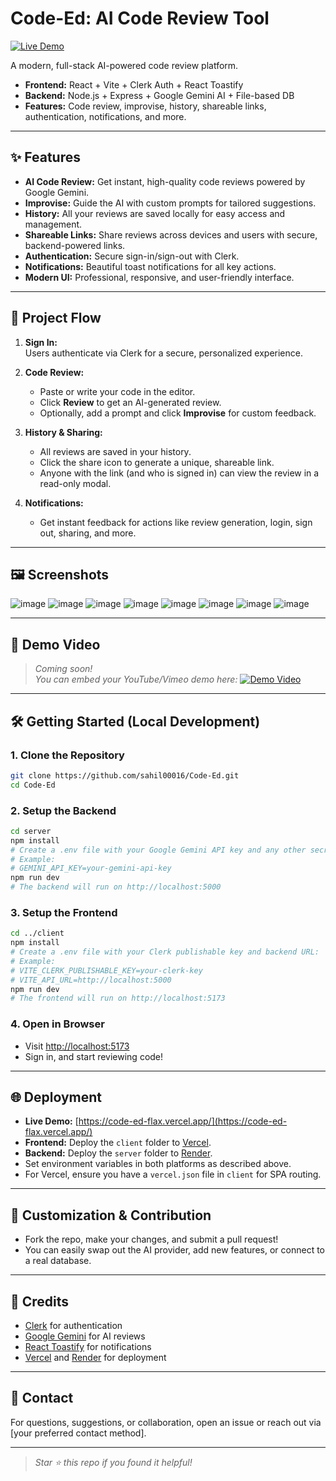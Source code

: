 # Code-Ed: AI Code Review Tool

[![Live Demo](https://img.shields.io/badge/Live%20Demo-code--ed--flax.vercel.app-brightgreen?style=flat-square)](https://code-ed-flax.vercel.app/)

A modern, full-stack AI-powered code review platform.  
- **Frontend:** React + Vite + Clerk Auth + React Toastify  
- **Backend:** Node.js + Express + Google Gemini AI + File-based DB  
- **Features:** Code review, improvise, history, shareable links, authentication, notifications, and more.

---

## ✨ Features

- **AI Code Review:** Get instant, high-quality code reviews powered by Google Gemini.
- **Improvise:** Guide the AI with custom prompts for tailored suggestions.
- **History:** All your reviews are saved locally for easy access and management.
- **Shareable Links:** Share reviews across devices and users with secure, backend-powered links.
- **Authentication:** Secure sign-in/sign-out with Clerk.
- **Notifications:** Beautiful toast notifications for all key actions.
- **Modern UI:** Professional, responsive, and user-friendly interface.

---

## 🚀 Project Flow

1. **Sign In:**  
   Users authenticate via Clerk for a secure, personalized experience.

2. **Code Review:**  
   - Paste or write your code in the editor.
   - Click **Review** to get an AI-generated review.
   - Optionally, add a prompt and click **Improvise** for custom feedback.

3. **History & Sharing:**  
   - All reviews are saved in your history.
   - Click the share icon to generate a unique, shareable link.
   - Anyone with the link (and who is signed in) can view the review in a read-only modal.

4. **Notifications:**  
   - Get instant feedback for actions like review generation, login, sign out, sharing, and more.

---

## 🖼️ Screenshots

![image](https://github.com/user-attachments/assets/f6695c21-dda6-4e55-957b-6592669918fc)
![image](https://github.com/user-attachments/assets/11151caf-45ea-4eba-bc08-6821d506cb27)
![image](https://github.com/user-attachments/assets/1780aa8d-2ee8-47e6-8f8e-3fd319b78715)
![image](https://github.com/user-attachments/assets/1abe03a5-bbb4-49df-b075-d0b5249ebed4)
![image](https://github.com/user-attachments/assets/d119a588-bfb2-4b51-84bf-cf4cca931853)
![image](https://github.com/user-attachments/assets/cb0607df-6b85-4e55-adfd-4d514aba2138)
![image](https://github.com/user-attachments/assets/ce5e19d3-4e91-4ed4-9959-83f1dba40f53)
![image](https://github.com/user-attachments/assets/0f74a1af-cfc2-40dd-aae9-f98dc99de6c6)

---

## 🎥 Demo Video

> _Coming soon!_  
> _You can embed your YouTube/Vimeo demo here:_
> [![Demo Video](https://img.youtube.com/vi/YOUR_VIDEO_ID/0.jpg)](https://www.youtube.com/watch?v=YOUR_VIDEO_ID)

---

## 🛠️ Getting Started (Local Development)

### **1. Clone the Repository**
```sh
git clone https://github.com/sahil00016/Code-Ed.git
cd Code-Ed
```

### **2. Setup the Backend**
```sh
cd server
npm install
# Create a .env file with your Google Gemini API key and any other secrets:
# Example:
# GEMINI_API_KEY=your-gemini-api-key
npm run dev
# The backend will run on http://localhost:5000
```

### **3. Setup the Frontend**
```sh
cd ../client
npm install
# Create a .env file with your Clerk publishable key and backend URL:
# Example:
# VITE_CLERK_PUBLISHABLE_KEY=your-clerk-key
# VITE_API_URL=http://localhost:5000
npm run dev
# The frontend will run on http://localhost:5173
```

### **4. Open in Browser**
- Visit [http://localhost:5173](http://localhost:5173)
- Sign in, and start reviewing code!

---

## 🌐 Deployment

- **Live Demo:** [https://code-ed-flax.vercel.app/](https://code-ed-flax.vercel.app/)
- **Frontend:** Deploy the `client` folder to [Vercel](https://vercel.com/).
- **Backend:** Deploy the `server` folder to [Render](https://render.com/).
- Set environment variables in both platforms as described above.
- For Vercel, ensure you have a `vercel.json` file in `client` for SPA routing.

---

## 📝 Customization & Contribution

- Fork the repo, make your changes, and submit a pull request!
- You can easily swap out the AI provider, add new features, or connect to a real database.

---

## 🙏 Credits

- [Clerk](https://clerk.com/) for authentication
- [Google Gemini](https://ai.google.dev/) for AI reviews
- [React Toastify](https://fkhadra.github.io/react-toastify/) for notifications
- [Vercel](https://vercel.com/) and [Render](https://render.com/) for deployment

---

## 📧 Contact

For questions, suggestions, or collaboration, open an issue or reach out via [your preferred contact method].

---

> _Star ⭐ this repo if you found it helpful!_




